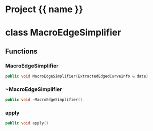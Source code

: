 <script setup>
import {useRoute} from 'vitepress'
const {path} = useRoute()
const tokens = path.split('/')
const words = tokens[2].split('-');
for (let i = 0; i < words.length; i++) {
    words[i] = words[i].charAt(0).toUpperCase() + words[i].slice(1);
    words[i] = words[i].replace('geode', 'Geode')
}
const name = words.join('-');
</script>
# Project {{ name }}

# class MacroEdgeSimplifier


## Functions

### MacroEdgeSimplifier

```cpp
public void MacroEdgeSimplifier(ExtractedEdgedCurveInfo & data)
```


### ~MacroEdgeSimplifier

```cpp
public void ~MacroEdgeSimplifier()
```


### apply

```cpp
public void apply()
```




